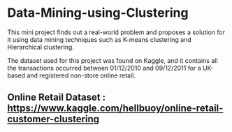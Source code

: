 # Data-Mining-using-Clustering
This mini project finds out a real-world problem and proposes a solution for it using  data mining techniques such as K-means clustering and Hierarchical clustering.

The dataset used for this project was found on Kaggle, and it contains all the transactions occurred between 01/12/2010 and 09/12/2011 for a UK-based and registered non-store online retail.

## Online Retail Dataset : https://www.kaggle.com/hellbuoy/online-retail-customer-clustering
